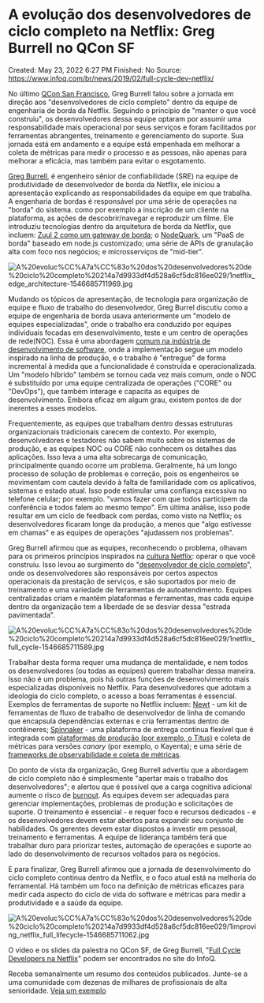 # A evolução dos desenvolvedores de ciclo completo na Netflix: Greg Burrell no QCon SF

Created: May 23, 2022 6:27 PM
Finished: No
Source: https://www.infoq.com/br/news/2019/02/full-cycle-dev-netflix/

No último [QCon San Francisco](https://qconsf.com/), Greg Burrell falou sobre a jornada em direção aos "desenvolvedores de ciclo completo" dentro da equipe de engenharia de borda da Netflix. Seguindo o princípio de "manter o que você construiu", os desenvolvedores dessa equipe optaram por assumir uma responsabilidade mais operacional por seus serviços e foram facilitados por ferramentas abrangentes, treinamento e gerenciamento do suporte. Sua jornada está em andamento e a equipe está empenhada em melhorar a coleta de métricas para medir o processo e as pessoas, não apenas para melhorar a eficácia, mas também para evitar o esgotamento.

[Greg Burrell](https://www.linkedin.com/in/greg-burrell-67ab273/), é engenheiro sênior de confiabilidade (SRE) na equipe de produtividade de desenvolvedor de borda da Netflix, ele iniciou a apresentação explicando as responsabilidades da equipe em que trabalha. A engenharia de bordas é responsável por uma série de operações na "borda" do sistema. como por exemplo a inscrição de um cliente na plataforma, as ações de descobrir/navegar e reproduzir um filme. Ele introduziu tecnologias dentro da arquitetura de borda da Netflix, que incluem: [Zuul 2 como um gateway de borda](https://medium.com/netflix-techblog/open-sourcing-zuul-2-82ea476cb2b3); o [NodeQuark](https://www.slideshare.net/KatharinaProbst/the-new-netflix-api/56), um "PaaS de borda" baseado em node.js customizado; uma série de APIs de granulação alta com foco nos negócios; e microsserviços de "mid-tier".

![A%20evoluc%CC%A7a%CC%83o%20dos%20desenvolvedores%20de%20ciclo%20completo%20214a7d9933df4d528a6cf5dc816ee029/1netflix_edge_architecture-1546685711969.jpg](A%20evoluc%CC%A7a%CC%83o%20dos%20desenvolvedores%20de%20ciclo%20completo%20214a7d9933df4d528a6cf5dc816ee029/1netflix_edge_architecture-1546685711969.jpg)

Mudando os tópicos da apresentação, de tecnologia para organização de equipe e fluxo de trabalho do desenvolvedor, Greg Burrel discutiu como a equipe de engenharia de borda usava anteriormente um "modelo de equipes especializadas", onde o trabalho era conduzido por equipes individuais focadas em desenvolvimento, teste e um centro de operações de rede(NOC). Essa é uma abordagem [comum na indústria de desenvolvimento de software](https://web.devopstopologies.com/), onde a implementação segue um modelo inspirado na linha de produção, e o trabalho é "entregue" de forma incremental à medida que a funcionalidade é construída e operacionalizada. Um "modelo híbrido" também se tornou cada vez mais comum, onde o NOC é substituído por uma equipe centralizada de operações ("CORE" ou "DevOps"), que também interage e capacita as equipes de desenvolvimento. Embora eficaz em algum grau, existem pontos de dor inerentes a esses modelos.

Frequentemente, as equipes que trabalham dentro dessas estruturas organizacionais tradicionais carecem de contexto. Por exemplo, desenvolvedores e testadores não sabem muito sobre os sistemas de produção, e as equipes NOC ou CORE não conhecem os detalhes das aplicações. Isso leva a uma alta sobrecarga de comunicação, principalmente quando ocorre um problema. Geralmente, há um longo processo de solução de problemas e correção, pois os engenheiros se movimentam com cautela devido à falta de familiaridade com os aplicativos, sistemas e estado atual. Isso pode estimular uma confiança excessiva no telefone celular; por exemplo. "vamos fazer com que todos participem da conferência e todos falem ao mesmo tempo". Em última análise, isso pode resultar em um ciclo de feedback com perdas, como visto na Netflix; os desenvolvedores ficaram longe da produção, a menos que "algo estivesse em chamas" e as equipes de operações "ajudassem nos problemas".

Greg Burrell afirmou que as equipes, reconhecendo o problema, olhavam para os primeiros princípios inspirados na [cultura Netflix](https://jobs.netflix.com/culture): operar o que você construiu. Isso levou ao surgimento do "[desenvolvedor de ciclo completo](https://www.infoq.com/news/2018/06/netflix-full-cycle-developers)", onde os desenvolvedores são responsáveis por certos aspectos operacionais da prestação de serviços, e são suportados por meio de treinamento e uma variedade de ferramentas de autoatendimento. Equipes centralizadas criam e mantêm plataformas e ferramentas, mas cada equipe dentro da organização tem a liberdade de se desviar dessa "estrada pavimentada".

![A%20evoluc%CC%A7a%CC%83o%20dos%20desenvolvedores%20de%20ciclo%20completo%20214a7d9933df4d528a6cf5dc816ee029/1netflix_full_cycle-1546685711589.jpg](A%20evoluc%CC%A7a%CC%83o%20dos%20desenvolvedores%20de%20ciclo%20completo%20214a7d9933df4d528a6cf5dc816ee029/1netflix_full_cycle-1546685711589.jpg)

Trabalhar desta forma requer uma mudança de mentalidade, e nem todos os desenvolvedores (ou todas as equipes) querem trabalhar dessa maneira. Isso não é um problema, pois há outras funções de desenvolvimento mais especializadas disponíveis no Netflix. Para desenvolvedores que adotam a ideologia do ciclo completo, o acesso a boas ferramentas é essencial. Exemplos de ferramentas de suporte no Netflix incluem: [Newt](https://www.infoq.com/news/2018/08/better-devex-at-netflix) - um kit de ferramentas de fluxo de trabalho de desenvolvedor de linha de comando que encapsula dependências externas e cria ferramentas dentro de contêineres; [Spinnaker](https://www.infoq.com/news/2016/02/netflix-spinnaker) - uma plataforma de entrega contínua flexível que é integrada com [plataformas de produção (por exemplo, o Titus)](https://www.infoq.com/news/2018/04/titus-container-platform) e coleta de métricas para versões *canary* (por exemplo, o Kayenta); e uma série de [frameworks de observabilidade e coleta de métricas](https://medium.com/netflix-techblog/lessons-from-building-observability-tools-at-netflix-7cfafed6ab17).

Do ponto de vista da organização, Greg Burrell advertiu que a abordagem de ciclo completo não é simplesmente "apertar mais o trabalho dos desenvolvedores"; e alertou que é possível que a carga cognitiva adicional aumente o risco de [burnout](https://www.infoq.com/burnout/). As equipes devem ser adequadas para gerenciar implementações, problemas de produção e solicitações de suporte. O treinamento é essencial - e requer foco e recursos dedicados - e os desenvolvedores devem estar abertos para expandir seu conjunto de habilidades. Os gerentes devem estar dispostos a investir em pessoal, treinamento e ferramentas. A equipe de liderança também terá que trabalhar duro para priorizar testes, automação de operações e suporte ao lado do desenvolvimento de recursos voltados para os negócios.

E para finalizar, Greg Burrell afirmou que a jornada de desenvolvimento do ciclo completo continua dentro da Netflix, e o foco atual está na melhoria do ferramental. Há também um foco na definição de métricas eficazes para medir cada aspecto do ciclo de vida do software e métricas para medir a produtividade e a saúde da equipe.

![A%20evoluc%CC%A7a%CC%83o%20dos%20desenvolvedores%20de%20ciclo%20completo%20214a7d9933df4d528a6cf5dc816ee029/1improving_netflix_full_lifecycle-1546685711062.jpg](A%20evoluc%CC%A7a%CC%83o%20dos%20desenvolvedores%20de%20ciclo%20completo%20214a7d9933df4d528a6cf5dc816ee029/1improving_netflix_full_lifecycle-1546685711062.jpg)

O vídeo e os slides da palestra no QCon SF, de Greg Burrell, "[Full Cycle Developers na Netflix](https://www.infoq.com/presentations/netflix-devops)" podem ser encontrados no site do InfoQ.

Receba semanalmente um resumo dos conteúdos publicados. Junte-se a uma comunidade com dezenas de milhares de profissionais de alta senioridade. [Veja um exemplo](https://assets.infoq.com/newsletter/regular/br/newsletter_sample/newsletter_sample.html)